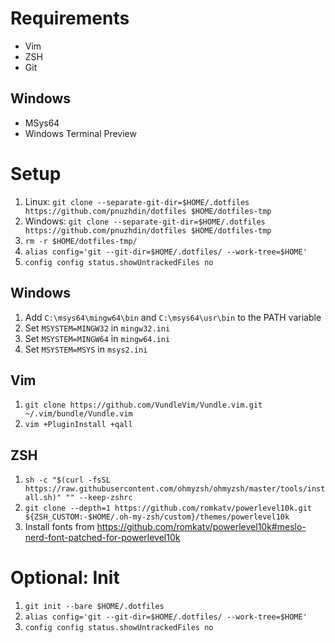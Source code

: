 # Requirements

* Vim
* ZSH
* Git

## Windows

* MSys64
* Windows Terminal Preview

# Setup

1. Linux: `git clone --separate-git-dir=$HOME/.dotfiles https://github.com/pnuzhdin/dotfiles $HOME/dotfiles-tmp`
1. Windows: `git clone --separate-git-dir=$HOME/.dotfiles https://github.com/pnuzhdin/dotfiles $HOME/dotfiles-tmp`
1. `rm -r $HOME/dotfiles-tmp/`
1. `alias config='git --git-dir=$HOME/.dotfiles/ --work-tree=$HOME'`
1. `config config status.showUntrackedFiles no`

## Windows

1. Add `C:\msys64\mingw64\bin` and `C:\msys64\usr\bin` to the PATH variable
1. Set `MSYSTEM=MINGW32` in `mingw32.ini`
1. Set `MSYSTEM=MINGW64` in `mingw64.ini`
1. Set `MSYSTEM=MSYS` in `msys2.ini`

## Vim

1. `git clone https://github.com/VundleVim/Vundle.vim.git ~/.vim/bundle/Vundle.vim`
1. `vim +PluginInstall +qall`

## ZSH

1. `sh -c "$(curl -fsSL https://raw.githubusercontent.com/ohmyzsh/ohmyzsh/master/tools/install.sh)" "" --keep-zshrc`
1. `git clone --depth=1 https://github.com/romkatv/powerlevel10k.git ${ZSH_CUSTOM:-$HOME/.oh-my-zsh/custom}/themes/powerlevel10k`
1. Install fonts from https://github.com/romkatv/powerlevel10k#meslo-nerd-font-patched-for-powerlevel10k

# Optional: Init

1. `git init --bare $HOME/.dotfiles`
1. `alias config='git --git-dir=$HOME/.dotfiles/ --work-tree=$HOME'`
1. `config config status.showUntrackedFiles no`
